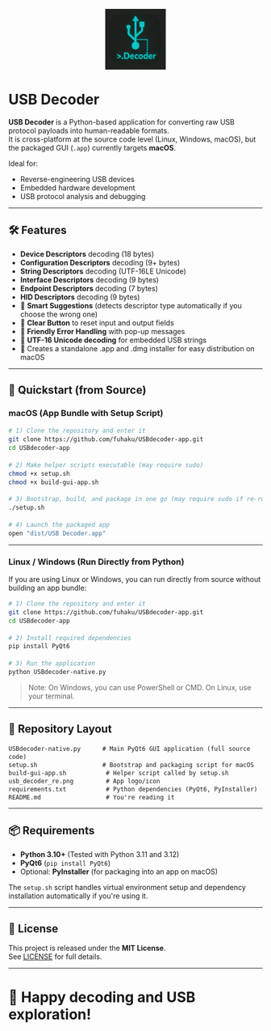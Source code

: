 <p align="center">
  <img src="./usb_decoder_re.png" alt="USB Decoder Icon" width="120" height="120">
</p>

# USB Decoder

**USB Decoder** is a Python-based application for converting raw USB protocol payloads into human-readable formats.  
It is cross-platform at the source code level (Linux, Windows, macOS), but the packaged GUI (`.app`) currently targets **macOS**.

Ideal for:

- Reverse-engineering USB devices
- Embedded hardware development
- USB protocol analysis and debugging

---

## 🛠️ Features

- **Device Descriptors** decoding (18 bytes)
- **Configuration Descriptors** decoding (9+ bytes)
- **String Descriptors** decoding (UTF-16LE Unicode)
- **Interface Descriptors** decoding (9 bytes)
- **Endpoint Descriptors** decoding (7 bytes)
- **HID Descriptors** decoding (9 bytes)
- 🔎 **Smart Suggestions** (detects descriptor type automatically if you choose the wrong one)
- 🧹 **Clear Button** to reset input and output fields
- 🚫 **Friendly Error Handling** with pop-up messages
- 📜 **UTF-16 Unicode decoding** for embedded USB strings
- 🍏 Creates a standalone .app and .dmg installer for easy distribution on macOS

---

## 🚀 Quickstart (from Source)

### macOS (App Bundle with Setup Script)

```bash
# 1) Clone the repository and enter it
git clone https://github.com/fuhaku/USBdecoder-app.git
cd USBdecoder-app

# 2) Make helper scripts executable (may require sudo)
chmod +x setup.sh
chmod +x build-gui-app.sh

# 3) Bootstrap, build, and package in one go (may require sudo if re-running)
./setup.sh

# 4) Launch the packaged app
open "dist/USB Decoder.app"
```

---

### Linux / Windows (Run Directly from Python)

If you are using Linux or Windows, you can run directly from source without building an app bundle:

```bash
# 1) Clone the repository and enter it
git clone https://github.com/fuhaku/USBdecoder-app.git
cd USBdecoder-app

# 2) Install required dependencies
pip install PyQt6

# 3) Run the application
python USBdecoder-native.py
```

> Note: On Windows, you can use PowerShell or CMD. On Linux, use your terminal.

---

## 📂 Repository Layout

```text
USBdecoder-native.py      # Main PyQt6 GUI application (full source code)
setup.sh                  # Bootstrap and packaging script for macOS
build-gui-app.sh           # Helper script called by setup.sh
usb_decoder_re.png         # App logo/icon
requirements.txt           # Python dependencies (PyQt6, PyInstaller)
README.md                  # You're reading it
```

---

## 📦 Requirements

- **Python 3.10+** (Tested with Python 3.11 and 3.12)
- **PyQt6** (`pip install PyQt6`)
- Optional: **PyInstaller** (for packaging into an app on macOS)

The `setup.sh` script handles virtual environment setup and dependency installation automatically if you're using it.

---

## 📜 License

This project is released under the **MIT License**.  
See [LICENSE](LICENSE) for full details.

---

# 🚀 Happy decoding and USB exploration!
```